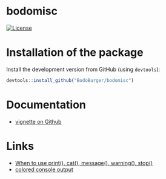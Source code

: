 # bodomisc

[![License](https://img.shields.io/badge/License-BSD%203--Clause-blue.svg)](https://opensource.org/licenses/BSD-3-Clause)


# Installation of the package

Install the development version from GitHub (using `devtools`):

```r
devtools::install_github("BodoBurger/bodomisc")
```

# Documentation

- [vignette on Github](https://github.com/BodoBurger/bodomisc/blob/master/vignettes/vignette.md)

# Links
- [When to use print(), cat(), message(), warning(), stop()](https://stackoverflow.com/questions/36699272/why-is-message-a-better-choice-than-print-in-r-for-writing-a-package)
- [colored console output](https://github.com/r-lib/crayon)
